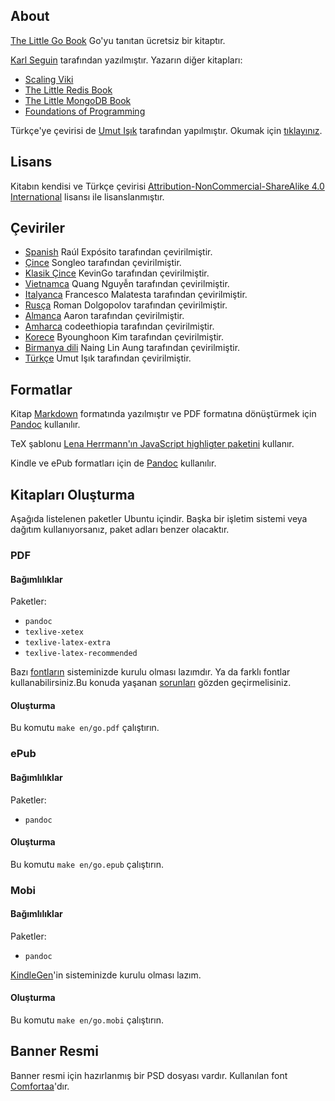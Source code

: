 ## About ##
[The Little Go Book](http://openmymind.net/The-Little-Go-Book/) Go'yu tanıtan ücretsiz bir kitaptır.

[Karl Seguin](http://openmymind.net) tarafından yazılmıştır. Yazarın diğer kitapları:

* [Scaling Viki](http://openmymind.net/scaling-viki/)
* [The Little Redis Book](http://openmymind.net/2012/1/23/The-Little-Redis-Book/)
* [The Little MongoDB Book](http://openmymind.net/2011/3/28/The-Little-MongoDB-Book/)
* [Foundations of Programming](http://openmymind.net/FoundationsOfProgramming.pdf)

Türkçe'ye çevirisi de [Umut Işık](https://umuts.info) tarafından yapılmıştır. Okumak için [tıklayınız](./tr/go.md).

## Lisans ##
Kitabın kendisi ve Türkçe çevirisi [Attribution-NonCommercial-ShareAlike 4.0 International](<http://creativecommons.org/licenses/by-nc-sa/4.0/>) lisansı ile lisanslanmıştır.

## Çeviriler ##

* [Spanish](https://github.com/raulexposito/the-little-go-book/tree/master/es) Raúl Expósito tarafından çevirilmiştir.
* [Çince](https://github.com/songleo/the-little-go-book_ZH_CN) Songleo tarafından çevirilmiştir.
* [Klasik Çince](https://github.com/kevingo/the-little-go-book) KevinGo tarafından çevirilmiştir.
* [Vietnamca](https://github.com/quangnh89/the-little-go-book/blob/master/vi/readme.md) Quang Nguyễn tarafından çevirilmiştir.
* [Italyanca](https://github.com/francescomalatesta/the-little-go-book-ita) Francesco Malatesta tarafından çevirilmiştir.
* [Rusça](https://github.com/sefus/the-little-go-book/blob/master/ru/go.md) Roman Dolgopolov tarafından çevirilmiştir.
* [Almanca](https://github.com/Aaronmacaron/the-little-go-book-de/blob/master/de/go.md) Aaron tarafından çevirilmiştir.
* [Amharca](https://github.com/codeethiopia/the-little-go-book-amharic) codeethiopia tarafından çevirilmiştir.
* [Korece](https://github.com/shoebillk/the-little-go-book/blob/master/ko/go.md) Byounghoon Kim tarafından çevirilmiştir.
* [Birmanya dili](https://github.com/nainglinaung/the-little-go-book/blob/master/mm/go.md) Naing Lin Aung tarafından çevirilmiştir.
* [Türkçe](https://github.com/umutphp/the-little-go-book) Umut Işık tarafından çevirilmiştir.

## Formatlar ##
Kitap [Markdown](http://daringfireball.net/projects/markdown/) formatında yazılmıştır ve PDF formatına dönüştürmek için [Pandoc](http://johnmacfarlane.net/pandoc/) kullanılır.

TeX şablonu [Lena Herrmann'ın JavaScript highligter paketini](http://lenaherrmann.net/2010/05/20/javascript-syntax-highlighting-in-the-latex-listings-package) kullanır.

Kindle ve ePub formatları için de [Pandoc](http://johnmacfarlane.net/pandoc/) kullanılır.

## Kitapları Oluşturma ##
Aşağıda listelenen paketler Ubuntu içindir. Başka bir işletim sistemi veya dağıtım kullanıyorsanız, paket adları benzer olacaktır.

### PDF

#### Bağımlılıklar

Paketler:

* `pandoc`
* `texlive-xetex`
* `texlive-latex-extra`
* `texlive-latex-recommended`

Bazı [fontların](https://github.com/karlseguin/the-little-redis-book/blob/master/common/pdf-template.tex#L11) sisteminizde kurulu olması lazımdır.
Ya da farklı fontlar kullanabilirsiniz.Bu konuda yaşanan [sorunları](https://github.com/karlseguin/the-little-redis-book/issues/26) gözden geçirmelisiniz.

#### Oluşturma

Bu komutu `make en/go.pdf` çalıştırın.

### ePub

#### Bağımlılıklar

Paketler:

* `pandoc`

#### Oluşturma

Bu komutu `make en/go.epub` çalıştırın.

### Mobi

#### Bağımlılıklar

Paketler:

* `pandoc`

[KindleGen](http://www.amazon.com/gp/feature.html?ie=UTF8&docId=1000765211)'in sisteminizde kurulu olması lazım.

#### Oluşturma

Bu komutu `make en/go.mobi` çalıştırın.

## Banner Resmi ##
Banner resmi için hazırlanmış bir PSD dosyası vardır. Kullanılan font [Comfortaa](http://www.dafont.com/comfortaa.font)'dır.

